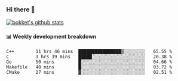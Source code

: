 ### Hi there 👋
[![bokket's github stats](https://github-readme-stats.vercel.app/api?username=bokket&show_icons=true&count_private=true)](https://github.com/anuraghazra/github-readme-stats)

#### :bar_chart: Weekly development breakdown
<!--START_SECTION:waka-->
```text
C++        11 hrs 46 mins  ████████████████▒░░░░░░░░   65.55 % 
C          3 hrs 39 mins   █████░░░░░░░░░░░░░░░░░░░░   20.38 % 
Go         50 mins         █░░░░░░░░░░░░░░░░░░░░░░░░   04.66 % 
Makefile   40 mins         █░░░░░░░░░░░░░░░░░░░░░░░░   03.72 % 
CMake      27 mins         ▓░░░░░░░░░░░░░░░░░░░░░░░░   02.51 % 
```
<!--END_SECTION:waka-->
